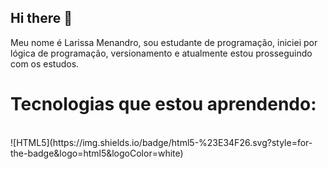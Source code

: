 ## Hi there 👋

Meu nome é Larissa Menandro, sou estudante de programação, iniciei por lógica de programação, versionamento e atualmente estou prosseguindo com os estudos.

<h1 font-size:5%;
  font-weight:100px;
  line-height:25px;
  font-family:montserrat;
  <b>Tecnologias que estou aprendendo:</b></h1>
  <br>
![HTML5](https://img.shields.io/badge/html5-%23E34F26.svg?style=for-the-badge&logo=html5&logoColor=white)
  <br>
  
